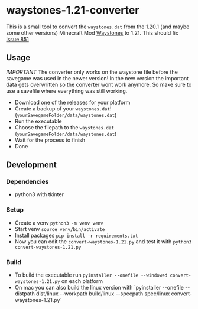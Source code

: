 # waystones-1.21-converter

This is a small tool to convert the `waystones.dat` from the 1.20.1 (and maybe some other versions) Minecraft Mod [Waystones](https://github.com/TwelveIterationMods/Waystones) to 1.21.
This should fix [issue 851](https://github.com/TwelveIterationMods/Waystones/issues/851)

## Usage

*IMPORTANT*
The converter only works on the waystone file before the savegame was used in the newer version! In the new version the important data gets overwritten so the converter wont work anymore. So make sure to use a savefile where everything was still working.

- Download one of the releases for your platform
- Create a backup of your `waystones.dat`! (`yourSavegameFolder/data/waystones.dat`)
- Run the executable
- Choose the filepath to the `waystones.dat` (`yourSavegameFolder/data/waystones.dat`)
- Wait for the process to finish
- Done

## Development

### Dependencies
- python3 with tkinter

### Setup
- Create a venv `python3 -m venv venv`
- Start venv `source venv/bin/activate`
- Install packages `pip install -r requirements.txt`
- Now you can edit the `convert-waystones-1.21.py` and test it with `python3 convert-waystones-1.21.py`

### Build
- To build the executable run `pyinstaller --onefile --windowed convert-waystones-1.21.py` on each platform
- On mac you can also build the linux version with `pyinstaller --onefile --distpath dist/linux --workpath build/linux --specpath spec/linux convert-waystones-1.21.py´

